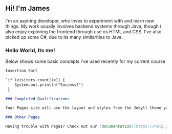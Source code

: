 ## Hi! I'm James

I'm an aspiring developer, who loves to experiment with and learn new things. My work usually involves backend systems through Java, though i also enjoy exploring the frontend through use os HTML and CSS. I've also picked up some C#, due to its many similarities to Java.

### Hello World, Its me!

Below shows some basic concepts i've used recently for my current course

```markdown
Insertion Sort

`if (visitors.count()<1) {
    System.out.println("Success!")
 }

### Completed Qualifications

Your Pages site will use the layout and styles from the Jekyll theme you have selected in your [repository settings](https://github.com/jmcnicholas62743/RevisionWebpages/settings). The name of this theme is saved in the Jekyll `_config.yml` configuration file.

### Other Pages

Having trouble with Pages? Check out our [documentation](https://help.github.com/categories/github-pages-basics/) or [contact support](https://github.com/contact) and we’ll help you sort it out.
